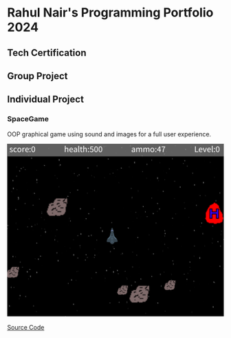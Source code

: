 # Rahul Nair's Programming Portfolio 2024

## Tech Certification

## Group Project

## Individual Project

### SpaceGame
OOP graphical game using sound and images for a full user experience.

![Gameplay](https://github.com/Rahul7834/programmingportfolio/blob/main/images/SpaceGame.png?raw=true)

[Source Code](https://github.com/Rahul7834/programmingportfolio/blob/main/src/SpaceGame%207.zip)
